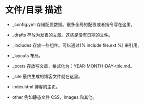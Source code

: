 # 文件/目录	描述

* _config.yml	存储配置数据。很多全局的配置或者指令写在这里。

* _drafts	存放为发表的文章。这些是没有日期的文件。

* _includes	存放一些组件。可以通过{% include file.ext %} 来引用。

* _layouts	布局。

* _posts	存放写文章，格式化为：YEAR-MONTH-DAY-title.md。

* _site	最终生成的博客文件就在这里。

* index.html	博客的主页。

* other	例如静态文件 CSS，Images 和其他。
